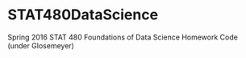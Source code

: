# STAT480DataScience
 Spring 2016 STAT 480 Foundations of Data Science Homework Code (under Glosemeyer)
